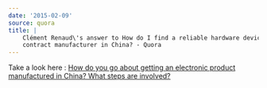 ```yaml
---
date: '2015-02-09'
source: quora
title: |
    Clément Renaud\'s answer to How do I find a reliable hardware device
    contract manufacturer in China? - Quora
---
```


Take a look here : [How do you go about getting an electronic product
manufactured in China? What steps are
involved?](http://quora.com/How-do-you-go-about-getting-an-electronic-product-manufactured-in-China-What-steps-are-involved)
